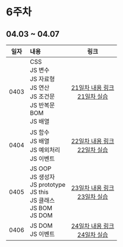 # 6주차

## 04.03 ~ 04.07

|  일자  | 내용                                                                                   |                           링크                           |
|:----:|:-------------------------------------------------------------------------------------|:------------------------------------------------------:|
| 0403 | CSS<br>JS 변수<br>JS 자료형<br/>JS 연산<br>JS 조건문<br>JS 반복문<br>BOM<br/>JS 배열                | [21일차 내용 링크](./day21/course)<br/>[21일차 실습](./day21/hw) |
| 0404 | JS 함수<br/>JS 배열<br/>JS 예외처리<br/>JS 이벤트<br/>                                          | [22일차 내용 링크](./day22/course)<br/>[22일차 실습](./day22/hw) |
| 0405 | JS OOP<br/>JS 생성자<br/>JS prototype<br/>JS this<br/>JS 클래스<br/>JS BOM<br/>JS DOM<br/> | [23일차 내용 링크](./day23/course)<br/>[23일차 실습](./day23/hw) |
| 0406 | JS DOM<br/>JS 이벤트<br/>                                                                    | [24일차 내용 링크](./day24/course)<br/>[24일차 실습](./day24/hw) |